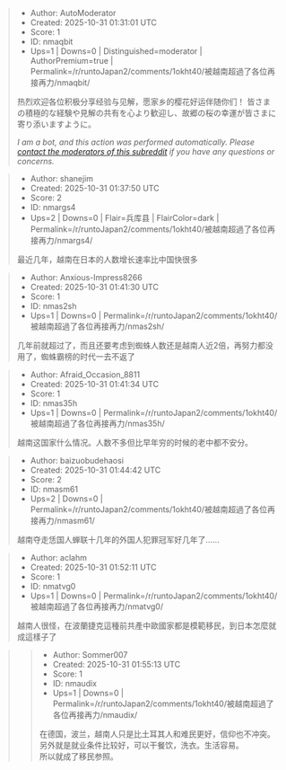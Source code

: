 > - Author: AutoModerator
> - Created: 2025-10-31 01:31:01 UTC
> - Score: 1
> - ID: nmaqbit
> - Ups=1 | Downs=0 | Distinguished=moderator | AuthorPremium=true | Permalink=/r/runtoJapan2/comments/1okht40/被越南超過了各位再接再力/nmaqbit/
>
> 热烈欢迎各位积极分享经验与见解，愿家乡的樱花好运伴随你们！
> 皆さまの積極的な経験や見解の共有を心より歓迎し、故郷の桜の幸運が皆さまに寄り添いますように。
> 
> *I am a bot, and this action was performed automatically. Please [contact the moderators of this subreddit](/message/compose/?to=/r/runtoJapan2) if you have any questions or concerns.*

> - Author: shanejim
> - Created: 2025-10-31 01:37:50 UTC
> - Score: 2
> - ID: nmargs4
> - Ups=2 | Downs=0 | Flair=兵库县 | FlairColor=dark | Permalink=/r/runtoJapan2/comments/1okht40/被越南超過了各位再接再力/nmargs4/
>
> 最近几年，越南在日本的人数增长速率比中国快很多

> - Author: Anxious-Impress8266
> - Created: 2025-10-31 01:41:30 UTC
> - Score: 1
> - ID: nmas2sh
> - Ups=1 | Downs=0 | Permalink=/r/runtoJapan2/comments/1okht40/被越南超過了各位再接再力/nmas2sh/
>
> 几年前就超过了，而且还要考虑到蜘蛛人数还是越南人近2倍，再努力都没用了，蜘蛛霸榜的时代一去不返了

> - Author: Afraid_Occasion_8811
> - Created: 2025-10-31 01:41:34 UTC
> - Score: 1
> - ID: nmas35h
> - Ups=1 | Downs=0 | Permalink=/r/runtoJapan2/comments/1okht40/被越南超過了各位再接再力/nmas35h/
>
> 越南这国家什么情况。人数不多但比早年穷的时候的老中都不安分。

> - Author: baizuobudehaosi
> - Created: 2025-10-31 01:44:42 UTC
> - Score: 2
> - ID: nmasm61
> - Ups=2 | Downs=0 | Permalink=/r/runtoJapan2/comments/1okht40/被越南超過了各位再接再力/nmasm61/
>
> 越南夺走恁国人蝉联十几年的外国人犯罪冠军好几年了……

> - Author: aclahm
> - Created: 2025-10-31 01:52:11 UTC
> - Score: 1
> - ID: nmatvg0
> - Ups=1 | Downs=0 | Permalink=/r/runtoJapan2/comments/1okht40/被越南超過了各位再接再力/nmatvg0/
>
> 越南人很怪，在波蘭捷克這種前共產中歐國家都是模範移民，到日本怎麼就成這樣子了

>> - Author: Sommer007
>> - Created: 2025-10-31 01:55:13 UTC
>> - Score: 1
>> - ID: nmaudix
>> - Ups=1 | Downs=0 | Permalink=/r/runtoJapan2/comments/1okht40/被越南超過了各位再接再力/nmaudix/
>>
>> 在德国，波兰，越南人只是比土耳其人和难民更好，信仰也不冲突。另外就是就业条件比较好，可以干餐饮，洗衣。生活容易。  
>> 所以就成了移民参照。
